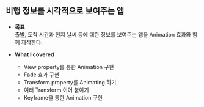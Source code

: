 ## 비행 정보를 시각적으로 보여주는 앱

+ **목표**<br>
출발, 도착 시간과 현지 날씨 등에 대한 정보를 보여주는 앱을 Animation 효과와 함께 제작한다.

+ **What I covered**<br>
  + View property를 통한 Animation 구현
  + Fade 효과 구현
  + Transform property를 Animating 하기
  + 여러 Transform 이어 붙이기
  + Keyframe을 통한 Animation 구현
